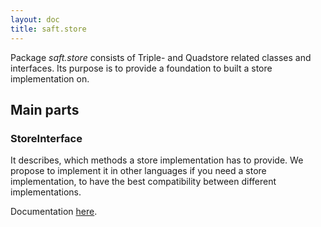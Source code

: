 ```yaml
---
layout: doc
title: saft.store
---
```


Package _saft.store_ consists of Triple- and Quadstore related classes and interfaces. Its purpose is to provide a foundation to built a store implementation on.

## Main parts

### StoreInterface

It describes, which methods a store implementation has to provide. We propose to implement it in other languages if you need a store implementation, to have the best compatibility between different implementations. 

Documentation [here](storeinterface).



